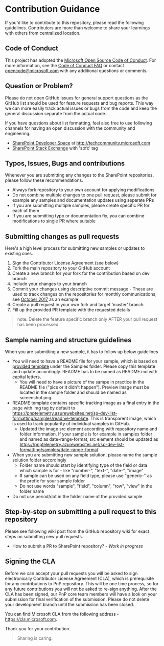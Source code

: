 # Contribution Guidance

If you'd like to contribute to this repository, please read the following guidelines. Contributors are more than welcome to share your learnings with others from centralized location.

## Code of Conduct

This project has adopted the [Microsoft Open Source Code of Conduct](https://opensource.microsoft.com/codeofconduct/).
For more information, see the [Code of Conduct FAQ](https://opensource.microsoft.com/codeofconduct/faq/)
or contact [opencode@microsoft.com](mailto:opencode@microsoft.com) with any additional questions or comments.

## Question or Problem?

Please do not open GitHub issues for general support questions as the GitHub list should be used for feature requests and bug reports. This way we can more easily track actual issues or bugs from the code and keep the general discussion separate from the actual code.  

If you have questions about list formatting, feel also free to use following channels for having an open discussion with the community and engineering.

* [SharePoint Developer Space](http://aka.ms/SPPnP-Community) at http://techcommunity.microsoft.com
* [SharePoint Stack Exchange](http://sharepoint.stackexchange.com/) with 'spfx' tag

## Typos, Issues, Bugs and contributions

Whenever you are submitting any changes to the SharePoint repositories, please follow these recommendations.

* Always fork repository to your own account for applying modifications
* Do not combine multiple changes to one pull request, please submit for example any samples and documentation updates using separate PRs
* If you are submitting multiple samples, please create specific PR for each of them
* If you are submitting typo or documentation fix, you can combine modifications to single PR where suitable

## Submitting changes as pull requests

Here's a high level process for submitting new samples or updates to existing ones.

1. Sign the Contributor License Agreement (see below)
2. Fork the main repository to your GitHub account
3. Create a new branch for your fork for the contribution based on dev branch
4. Include your changes to your branch
5. Commit your changes using descriptive commit message - These are used to track changes on the repositories for monthly communications, see [October 2017](https://dev.office.com/blogs/PnP-October-2017-Release) as an example
6. Create a pull request in your own fork and target 'master' branch
7. Fill up the provided PR template with the requested details

> note. Delete the feature specific branch only AFTER your pull request has been processed.

## Sample naming and structure guidelines

When you are submitting a new sample, it has to follow up below guidelines

- You will need to have a README file for your sample, which is based on [provided template](../samples/README-template.md) under the Samples folder. Please copy this template and update accordingly. README has to be named as README.md with capital letters.
    - You will need to have a picture of the sampe in practice in the README file ("pics or it didn't happen"). Preview image must be located in the sample folder and should be named as screenshot.png.
- README template contains specific tracking image as a final entry in the page with img tag by default to https://pnptelemetry.azurewebsites.net/sp-dev-list-formatting/samples/readme-template. This is transparent image, which is used to track popularity of individual samples in GitHub.
    - Updated the image src element according with repository name and folder information. If your sample is for example in samples folder and named as date-range-format, src element should be updated as https://pnptelemetry.azurewebsites.net/sp-dev-list-formatting/samples/date-range-format
- When you are submitting new sample solution, please name the sample solution folder accordingly
    - Folder name should start by identifying type of the field or data which sample is for - like "number-", "text-", "date-", "image"
    - If sample can be used on any field type, please use "generic-" as the prefix for your sample folder
    - Do not use words "sample", "field", "column", "row", "view" in the folder name
- Do not use period/dot in the folder name of the provided sample

## Step-by-step on submitting a pull request to this repository

Please see following wiki post from the GitHub repository wiki for exact steps on submitting new pull requests.

* How to submit a PR to SharePoint repository? - *Work in progress*
        
## Signing the CLA

Before we can accept your pull requests you will be asked to sign electronically Contributor License Agreement (CLA), which is prerequisite for any contributions to PnP repository. This will be one time process, so for any future contributions you will not be asked to re-sign anything. After the CLA has been signed, our PnP core team members will have a look on your submission for final verification of the submission. Please do not delete your development branch until the submission has been closed.

You can find Microsoft CLA from the following address - https://cla.microsoft.com. 

Thank you for your contribution.  

> Sharing is caring. 